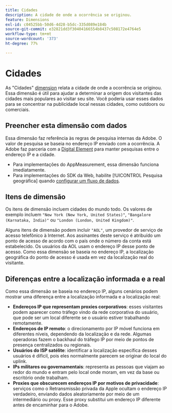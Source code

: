 ```yaml
---
title: Cidades
description: A cidade de onde a ocorrência se originou.
feature: Dimensions
exl-id: c04525bb-50d6-4d28-b5dc-335d089e184b
source-git-commit: e32821dd3f30404166554b8437c508172e4764e5
workflow-type: tm+mt
source-wordcount: '373'
ht-degree: 77%

---
```


# Cidades

As &quot;Cidades&quot; [dimension](overview.md) relata a cidade de onde a ocorrência se originou. Essa dimensão é útil para ajudar a determinar a origem dos visitantes das cidades mais populares ao visitar seu site. Você poderia usar esses dados para se concentrar na publicidade local nessas cidades, como outdoors ou comerciais.

## Preencher esta dimensão com dados

Essa dimensão faz referência às regras de pesquisa internas da Adobe. O valor de pesquisa se baseia no endereço IP enviado com a ocorrência. A Adobe faz parceria com a [Digital Element](https://www.digitalelement.com/pt-pt/) para manter pesquisas entre o endereço IP e a cidade.

* Para implementações do AppMeasurement, essa dimensão funciona imediatamente.
* Para implementações do SDK da Web, habilite [!UICONTROL Pesquisa geográfica] quando [configurar um fluxo de dados](https://experienceleague.adobe.com/docs/experience-platform/datastreams/configure.html?lang=pt-BR).

## Itens de dimensão

Os itens de dimensão incluem cidades do mundo todo. Os valores de exemplo incluem `"New York (New York, United States)"`, `"Bangalore (Karnataka, India)"` ou `"London (London, United Kingdom)"`.

Alguns itens de dimensão podem incluir `"AOL"`, um provedor de serviço de acesso telefônico à Internet. Aos assinantes deste serviço é atribuído um ponto de acesso de acordo com o país onde o número da conta está estabelecido. Os usuários da AOL usam o endereço IP desse ponto de acesso. Como essa dimensão se baseia no endereço IP, a localização geográfica do ponto de acesso é usada em vez da localização real do visitante.

## Diferenças entre a localização informada e a real

Como essa dimensão se baseia no endereço IP, alguns cenários podem mostrar uma diferença entre a localização informada e a localização real:

* **Endereços IP que representam proxies corporativos**: esses visitantes podem aparecer como tráfego vindo da rede corporativa do usuário, que pode ser um local diferente se o usuário estiver trabalhando remotamente.
* **Endereços de IP remoto**: o direcionamento por IP móvel funciona em diferentes níveis, dependendo da localização e da rede. Algumas operadoras fazem o backhaul do tráfego IP por meio de pontos de presença centralizados ou regionais.
* **Usuários do ISP satélite**: identificar a localização específica desses usuários é difícil, pois eles normalmente parecem se originar do local do uplink.
* **IPs militares ou governamentais**: representa as pessoas que viajam ao redor do mundo e entram pelo local onde moram, em vez da base ou escritório onde trabalham.
* **Proxies que obscurecem endereços IP por motivos de privacidade**: serviços como o Retransmissão privada da Apple ocultam o endereço IP verdadeiro, enviando dados aleatoriamente por meio de um intermediário ou proxy. Esse proxy substitui um endereço IP diferente antes de encaminhar para o Adobe.
